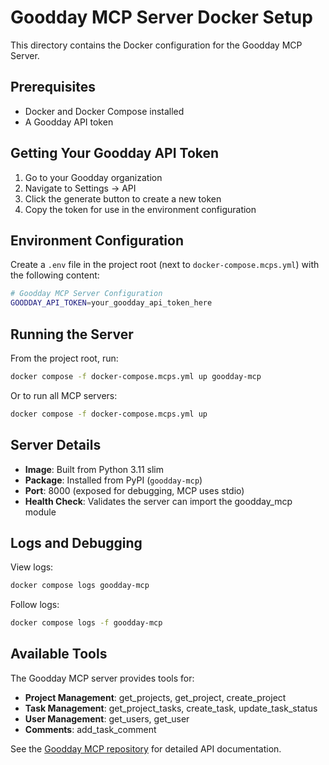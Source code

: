 # Goodday MCP Server Docker Setup

This directory contains the Docker configuration for the Goodday MCP Server.

## Prerequisites

- Docker and Docker Compose installed
- A Goodday API token

## Getting Your Goodday API Token

1. Go to your Goodday organization
2. Navigate to Settings → API
3. Click the generate button to create a new token
4. Copy the token for use in the environment configuration

## Environment Configuration

Create a `.env` file in the project root (next to `docker-compose.mcps.yml`) with the following content:

```bash
# Goodday MCP Server Configuration
GOODDAY_API_TOKEN=your_goodday_api_token_here
```

## Running the Server

From the project root, run:

```bash
docker compose -f docker-compose.mcps.yml up goodday-mcp
```

Or to run all MCP servers:

```bash
docker compose -f docker-compose.mcps.yml up
```

## Server Details

- **Image**: Built from Python 3.11 slim
- **Package**: Installed from PyPI (`goodday-mcp`)
- **Port**: 8000 (exposed for debugging, MCP uses stdio)
- **Health Check**: Validates the server can import the goodday_mcp module

## Logs and Debugging

View logs:

```bash
docker compose logs goodday-mcp
```

Follow logs:

```bash
docker compose logs -f goodday-mcp
```

## Available Tools

The Goodday MCP server provides tools for:

- **Project Management**: get_projects, get_project, create_project
- **Task Management**: get_project_tasks, create_task, update_task_status
- **User Management**: get_users, get_user
- **Comments**: add_task_comment

See the [Goodday MCP repository](https://github.com/cdmx-in/goodday-mcp) for detailed API documentation.
